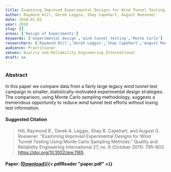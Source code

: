 ```yaml
---
title: Examining Improved Experimental Designs for Wind Tunnel Testing Using Monte Carlo Sampling Methods
author: Raymond Hill, Derek Leggio, Shay Capehart, August Roesener
date: 2010-01-01
year: 2010
slug: []
areas: ['Design of Experiments']
keywords: ['experimental design','wind tunnel testing','Monte Carlo']
researchers: ['Raymond Hill','Derek Leggio','Shay Capehart','August Roesener']
audience: Practitioner
venues: Quality and Reliability Engineering International
draft: no
---
```




### Abstract
In this paper we compare data from a fairly large legacy wind tunnel test campaign to smaller, statistically-motivated experimental design strategies. The comparison, using Monte Carlo sampling methodology, suggests a tremendous opportunity to reduce wind tunnel test efforts without losing test information.

#### Suggested Citation
> Hill, Raymond R., Derek A. Leggio, Shay R. Capehart, and August G. Roesener. “Examining Improved Experimental Designs for Wind Tunnel Testing Using Monte Carlo Sampling Methods.” Quality and Reliability Engineering International 27, no. 6 (October 2011): 795–803. https://doi.org/10.1002/qre.1165.



#### Paper: [[Download](paper.pdf)]{{< pdfReader "paper.pdf" >}}


